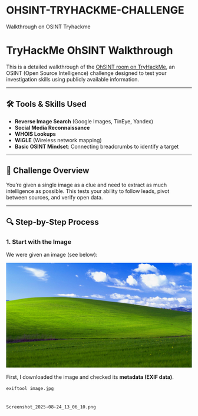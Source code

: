 # OHSINT-TRYHACKME-CHALLENGE
Walkthrough on OSINT Tryhackme

# TryHackMe OhSINT Walkthrough

This is a detailed walkthrough of the [OhSINT room on TryHackMe](https://tryhackme.com/room/ohsint), an OSINT (Open Source Intelligence) challenge designed to test your investigation skills using publicly available information.

---

## 🛠️ Tools & Skills Used
- **Reverse Image Search** (Google Images, TinEye, Yandex)
- **Social Media Reconnaissance**
- **WHOIS Lookups**
- **WiGLE** (Wireless network mapping)
- **Basic OSINT Mindset**: Connecting breadcrumbs to identify a target

---

## 🧩 Challenge Overview
You’re given a single image as a clue and need to extract as much intelligence as possible. This tests your ability to follow leads, pivot between sources, and verify open data.

---

## 🔍 Step-by-Step Process

### 1. Start with the Image
We were given an image (see below):

![Given Image](image.jpg)

First, I downloaded the image and checked its **metadata (EXIF data)**.

```bash
exiftool image.jpg


Screenshot_2025-08-24_13_06_10.png
